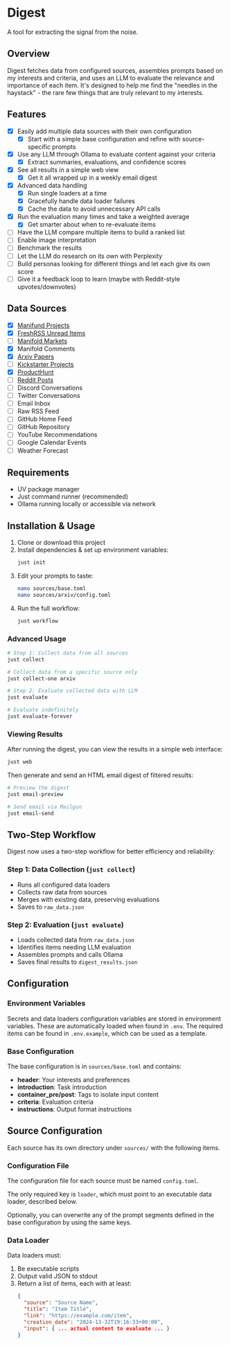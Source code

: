 # Digest

A tool for extracting the signal from the noise.

## Overview

Digest fetches data from configured sources, assembles prompts based on my interests and criteria, and uses an LLM to evaluate the relevance and importance of each item. It's designed to help me find the "needles in the haystack" - the rare few things that are truly relevant to my interests.

## Features

- [x] Easily add multiple data sources with their own configuration
  - [x] Start with a simple base configuration and refine with source-specific prompts
- [x] Use any LLM through Ollama to evaluate content against your criteria
  - [x] Extract summaries, evaluations, and confidence scores
- [x] See all results in a simple web view
  - [x] Get it all wrapped up in a weekly email digest
- [x] Advanced data handling
  - [x] Run single loaders at a time
  - [x] Gracefully handle data loader failures
  - [x] Cache the data to avoid unnecessary API calls
- [x] Run the evaluation many times and take a weighted average
  - [x] Get smarter about when to re-evaluate items
- [ ] Have the LLM compare multiple items to build a ranked list
- [ ] Enable image interpretation
- [ ] Benchmark the results
- [ ] Let the LLM do research on its own with Perplexity
- [ ] Build personas looking for different things and let each give its own score
- [ ] Give it a feedback loop to learn (maybe with Reddit-style upvotes/downvotes)

## Data Sources

- [x] [Manifund Projects](https://manifund.org/)
- [x] [FreshRSS Unread Items](https://github.com/FreshRSS/FreshRSS)
- [ ] [Manifold Markets](https://manifold.markets)
- [x] Manifold Comments
- [x] [Arxiv Papers](https://arxiv.org/)
- [ ] [Kickstarter Projects](https://www.kickstarter.com/)
- [x] [ProductHunt](https://www.producthunt.com/)
- [ ] [Reddit Posts](https://old.reddit.com)
- [ ] Discord Conversations
- [ ] Twitter Conversations
- [ ] Email Inbox
- [ ] Raw RSS Feed
- [ ] GitHub Home Feed
- [ ] GitHub Repository
- [ ] YouTube Recommendations
- [ ] Google Calendar Events
- [ ] Weather Forecast

## Requirements

- UV package manager
- Just command runner (recommended)
- Ollama running locally or accessible via network

## Installation & Usage

1. Clone or download this project
2. Install dependencies & set up environment variables:
   ```bash
   just init
   ```
3. Edit your prompts to taste:
   ```bash
   nano sources/base.toml
   nano sources/arxiv/config.toml
   ```
4. Run the full workflow:
   ```bash
   just workflow
   ```

### Advanced Usage

```bash
# Step 1: Collect data from all sources
just collect

# Collect data from a specific source only
just collect-one arxiv

# Step 2: Evaluate collected data with LLM
just evaluate

# Evaluate indefinitely
just evaluate-forever
```

### Viewing Results

After running the digest, you can view the results in a simple web interface:

```bash
just web
```

Then generate and send an HTML email digest of filtered results:

```bash
# Preview the digest
just email-preview

# Send email via Mailgun
just email-send
```

## Two-Step Workflow

Digest now uses a two-step workflow for better efficiency and reliability:

### Step 1: Data Collection (`just collect`)

- Runs all configured data loaders
- Collects raw data from sources
- Merges with existing data, preserving evaluations
- Saves to `raw_data.json`

### Step 2: Evaluation (`just evaluate`)

- Loads collected data from `raw_data.json`
- Identifies items needing LLM evaluation
- Assembles prompts and calls Ollama
- Saves final results to `digest_results.json`

## Configuration

### Environment Variables

Secrets and data loaders configuration variables are stored in environment variables. These are automatically loaded when found in `.env`. The required items can be found in `.env.example`, which can be used as a template.

### Base Configuration

The base configuration is in `sources/base.toml` and contains:

- **header**: Your interests and preferences
- **introduction**: Task introduction
- **container_pre/post**: Tags to isolate input content
- **criteria**: Evaluation criteria
- **instructions**: Output format instructions

## Source Configuration

Each source has its own directory under `sources/` with the following items.

### Configuration File

The configuration file for each source must be named `config.toml`.

The only required key is `loader`, which must point to an executable data loader, described below.

Optionally, you can overwrite any of the prompt segments defined in the base configuration by using the same keys.

### Data Loader

Data loaders must:
1. Be executable scripts
2. Output valid JSON to stdout
3. Return a list of items, each with at least:
   ```json
   {
     "source": "Source Name",
     "title": "Item Title",
     "link": "https://example.com/item",
     "creation_date": "2024-13-32T19:16:33+00:00",
     "input": { ... actual content to evaluate ... }
   }
   ```

